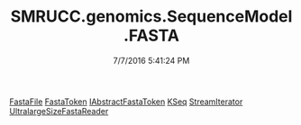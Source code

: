 ﻿---
title: SMRUCC.genomics.SequenceModel.FASTA
date: 7/7/2016 5:41:24 PM
---

[FastaFile](T-SMRUCC.genomics.SequenceModel.FASTA.FastaFile.html)
[FastaToken](T-SMRUCC.genomics.SequenceModel.FASTA.FastaToken.html)
[IAbstractFastaToken](T-SMRUCC.genomics.SequenceModel.FASTA.IAbstractFastaToken.html)
[KSeq](T-SMRUCC.genomics.SequenceModel.FASTA.KSeq.html)
[StreamIterator](T-SMRUCC.genomics.SequenceModel.FASTA.StreamIterator.html)
[UltralargeSizeFastaReader](T-SMRUCC.genomics.SequenceModel.FASTA.UltralargeSizeFastaReader.html)
